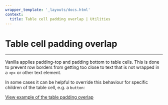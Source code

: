 ```yaml
---
wrapper_template: '_layouts/docs.html'
context:
  title: Table cell padding overlap | Utilities
---
```


# Table cell padding overlap

<hr>

Vanilla applies padding-top and padding bottom to table cells. This is done to prevent row borders from getting too close to text that is not wrapped in a `<p>` or other text element.

In some cases it can be helpful to override this behaviour for specific children of the table cell, e.g. a `button`:

<div class="embedded-example"><a href="/docs/examples/utilities/table-cell-padding-overlap/" class="js-example">
View example of the table padding overlap
</a></div>
